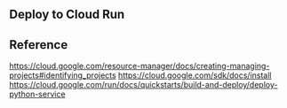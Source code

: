 ## Deploy to Cloud Run


## Reference

https://cloud.google.com/resource-manager/docs/creating-managing-projects#identifying_projects
https://cloud.google.com/sdk/docs/install
https://cloud.google.com/run/docs/quickstarts/build-and-deploy/deploy-python-service
